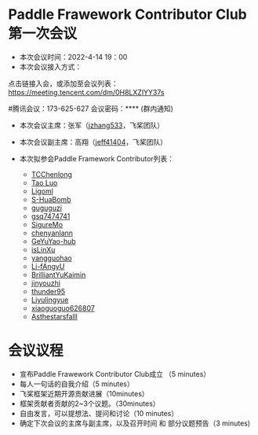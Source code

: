 # Paddle Frawework Contributor Club 第一次会议

- 本次会议时间：2022-4-14 19：00
- 本次会议接入方式： 

点击链接入会，或添加至会议列表：
https://meeting.tencent.com/dm/0H8LXZlYY37s

#腾讯会议：173-625-627
会议密码：**** (群内通知)


- 本次会议主席：张军（[jzhang533](https://github.com/jzhang533)，飞桨团队）
- 本次会议副主席：高翔（[jeff41404](https://github.com/jeff41404)，飞桨团队）

- 本次拟参会Paddle Framework Contributor列表：
    - [TCChenlong](https://github.com/TCChenlong)
    - [Tao Luo](https://github.com/luotao1)
    - [Ligoml](https://github.com/Ligoml)
    - [S-HuaBomb](https://github.com/S-HuaBomb)
    - [guguguzi](https://github.com/guguguzi)
    - [gsq7474741](https://github.com/gsq7474741)
    - [SigureMo](https://github.com/SigureMo)
    - [chenyanlann](https://github.com/chenyanlann)
    - [GeYuYao-hub](https://github.com/GeYuYao-hub)
    - [isLinXu](https://github.com/isLinXu)
    - [yangguohao](https://github.com/yangguohao)
    - [Li-fAngyU](https://github.com/Li-fAngyU)
    - [BrilliantYuKaimin](https://github.com/BrilliantYuKaimin)
    - [jinyouzhi](https://github.com/jinyouzhi)
    - [thunder95](https://github.com/thunder95)
    - [Liyulingyue](https://github.com/Liyulingyue)
    - [xiaoguoguo626807](https://github.com/xiaoguoguo626807)
    - [Asthestarsfalll](https://github.com/Asthestarsfalll)

# 会议议程

- 宣布Paddle Frawework Contributor Club成立 （5 minutes）
- 每人一句话的自我介绍（5 minutes）
- 飞桨框架近期开源贡献进展（10minutes）
- 框架贡献者贡献的2~3个议题。（30minutes）
- 自由发言，可以提想法、提问和讨论（10 minutes）
- 确定下次会议的主席与副主席，以及召开时间 和 部分议题预告（3 minutes)

